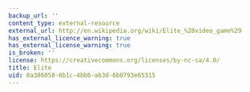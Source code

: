 ```yaml
---
backup_url: ''
content_type: external-resource
external_url: http://en.wikipedia.org/wiki/Elite_%28video_game%29
has_external_licence_warning: true
has_external_license_warning: true
is_broken: ''
license: https://creativecommons.org/licenses/by-nc-sa/4.0/
title: Elite
uid: 8a386058-6b1c-4bb6-ab3d-6b0793e65315
---
```

